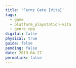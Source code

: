 ```yaml
---
title: 'Fernz Gate [Vita]'
tags:
  - game
  - platform_playstation-vita
  - genre_rpg
digital: false
physical: true
guide: false
pending: false
date: 2019-04-27
permalink: false
---
```

